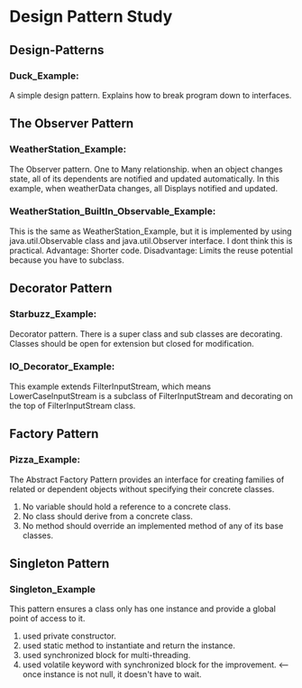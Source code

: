 # Design Pattern Study

## Design-Patterns
### Duck_Example:
A simple design pattern. Explains how to break program down to interfaces.

## The Observer Pattern
### WeatherStation_Example:
The Observer pattern. One to Many relationship. when an object changes state, all of its dependents are notified and updated automatically. In this example, when weatherData changes, all Displays notified and updated.
  
### WeatherStation_BuiltIn_Observable_Example:
This is the same as WeatherStation_Example, but it is implemented by using java.util.Observable class and java.util.Observer interface. I dont think this is practical.
Advantage: Shorter code.
Disadvantage: Limits the reuse potential because you have to subclass.

## Decorator Pattern
### Starbuzz_Example:
Decorator pattern. There is a super class and sub classes are decorating. Classes should be open for extension but closed for modification.

### IO_Decorator_Example:
This example extends FilterInputStream, which means LowerCaseInputStream is a subclass of FilterInputStream and decorating on the top of FilterInputStream class.

## Factory Pattern
### Pizza_Example:
The Abstract Factory Pattern provides an interface for creating families of related or dependent objects without specifying their concrete classes.
1. No variable should hold a reference to a concrete class.
2. No class should derive from a concrete class.
3. No method should override an implemented method of any of its base classes.

## Singleton Pattern
### Singleton_Example
This pattern ensures a class only has one instance and provide a global point of access to it.
1. used private constructor.
2. used static method to instantiate and return the instance.
3. used synchronized block for multi-threading.
4. used volatile keyword with synchronized block for the improvement. <--once instance is not null, it doesn't have to wait.

